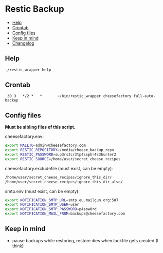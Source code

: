 # Restic Backup

<!-- vim-markdown-toc GFM -->

* [Help](#help)
* [Crontab](#crontab)
* [Config files](#config-files)
* [Keep in mind](#keep-in-mind)
* [Changelog](#changelog)

<!-- vim-markdown-toc -->

## Help 

```bash
./restic_wrapper help
```

## Crontab

```
 30 3   */2 *   *       ~/bin/restic_wrapper cheesefactory full-auto-backup
```

## Config files

**Must be sibling files of this script.**

cheesefactory.env:

```bash
export MAILTO=admin@cheesefactory.com
export RESTIC_REPOSITORY=/media/cheese_backup_repo
export RESTIC_PASSWORD=sup3rs3cr3tp4ssphr4s3hunter2
export RESTIC_SOURCE=/home/user/secret_cheese_recipes
```

cheesefactory.excludefile (must exist, can be empty):

```bash
/home/user/secret_cheese_recipes/ignore_this_dir/
/home/user/secret_cheese_recipes/ignore_this_dir_also/
```

smtp.env  (must exist, can be empty):

```bash
export NOTIFICATION_SMTP_URL=smtp.eu.mailgun.org:587
export NOTIFICATION_SMTP_USER=user
export NOTIFICATION_SMTP_PASSWORD=p4ssw0rd
export NOTIFICATION_MAIL_FROM=backups@cheesefactory.com
```

## Keep in mind

- pause backups while restoring, restore dies when lockfile gets created (I think)
